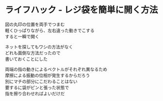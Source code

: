 # ライフハック - レジ袋を簡単に開く方法

図の丸印の位置を両手でつまむ  
軽くひっぱりながら、左右違った動きでこする  
すると一瞬で開く

ネットを探してもワシの方法がなく  
どれも面倒な方法だったので    
書いておくことにした  

両端の指の動きによるベクトルがそれぞれ異なるため  
摩擦による振動の位相が発生するからだろう  
別にマチの部分にこだわることはない  
要するに袋がピンと張った状態で  
指を擦り合わせればよいだけだ  

